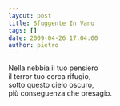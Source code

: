 ```yaml
---
layout: post
title: Sfuggente In Vano
tags: []
date: 2009-04-26 17:04:00
author: pietro
---
```

Nella nebbia il tuo pensiero<br/>il terror tuo cerca rifugio,<br/>sotto questo cielo oscuro,<br/>più conseguenza che presagio.

